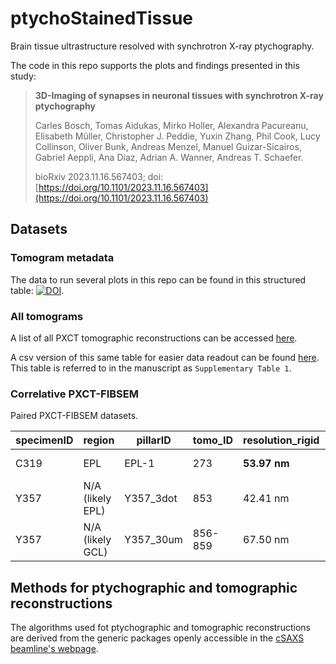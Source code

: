 # ptychoStainedTissue
Brain tissue ultrastructure resolved with synchrotron X-ray ptychography. 

The code in this repo supports the plots and findings presented in this study:

> **3D-Imaging of synapses in neuronal tissues with synchrotron X-ray ptychography**
> 
> Carles Bosch, Tomas Aidukas, Mirko Holler, Alexandra Pacureanu, Elisabeth Müller, Christopher J. Peddie, Yuxin Zhang, Phil Cook, Lucy Collinson, Oliver Bunk, Andreas Menzel, Manuel Guizar-Sicairos, Gabriel Aeppli, Ana Diaz, Adrian A. Wanner, Andreas T. Schaefer.
> 
> bioRxiv 2023.11.16.567403; doi: [https://doi.org/10.1101/2023.11.16.567403](https://doi.org/10.1101/2023.11.16.567403) 


## Datasets

### Tomogram metadata

The data to run several plots in this repo can be found in this structured table: [![DOI](https://zenodo.org/badge/DOI/10.5281/zenodo.12802475.svg)](https://doi.org/10.5281/zenodo.12802475).

### All tomograms

A list of all PXCT tomographic reconstructions can be accessed [here](https://github.com/cboschp/ptychoStainedTissue/blob/main/1-dataset/tomogram_list.md).

A csv version of this same table for easier data readout can be found [here](https://github.com/cboschp/ptychoStainedTissue/blob/main/1-dataset/tT_sorted_series_h_csv.csv). This table is referred to in the manuscript as `Supplementary Table 1`.

### Correlative PXCT-FIBSEM

Paired PXCT-FIBSEM datasets.

| specimenID | region | pillarID | tomo_ID | resolution_rigid | resolution_nonRigid | filter | wk_ptychoRigid | wk_ptychoNonRigid | vxSize_ptycho | wk_FIBSEM | vxSize_FIBSEM | wk_joined_wFIBSEM-cSAXS | vxSize_joined | wk_matchedPtycho_zRev | wk_wFIBSEM |
| -- | -- | -- | -- | -- | -- | -- | -- | -- | -- | -- | -- | -- | -- | -- | -- |
| C319 | EPL | EPL-1 | 273 | **53.97 nm** | 54.52 nm | hann | **[C319_EPL1_cSAXS_273_S1394toS2014_r](https://wklink.org/9243)** | [C319_EPL1_cSAXS_273_S01394-S02014_nr_hann](https://wklink.org/8943) |  (37.6 nm)^3 | [C319_EPL1_FIBSEM_mesh3](https://wklink.org/7875) | (8 nm)^3 | [C319_EPL1_joint_wFIBSEM-cSAXS](https://wklink.org/3318) | (9.4 nm)^3 | [C319_EPL1_cSAXS_tomo273_rev](https://wklink.org/1120) | [C319_EPL1_warpedFIBSEM](https://wklink.org/6432) |
| Y357 | N/A (likely EPL) | Y357_3dot | 853 | 42.41 nm | **38.21 nm** | ram-lak | [Y357_3dot_cSAXS_853_S14468-S15686_rigid_ramlak](https://wklink.org/4442) | **[Y357_3dot_cSAXS_853_S14468_to_S15686_nr_ramlak](https://wklink.org/3741)** |  (27.6 nm)^3 | [Y357_3dot_FIBSEM](https://wklink.org/5566) | (8 nm)^3 | [Y357_3dot_joined_wFIBSEM-cSAXS](https://wklink.org/3209) | (6.9 nm)^3 | [Y357_3dot_cSAXS_853_S14468-S15686_nr_ramlak_zRev](https://wklink.org/4296) | [Y357_3dot_wFIBSEM](https://wklink.org/1896) |
| Y357 | N/A (likely GCL) | Y357_30um | 856-859 | 67.50 nm | **49.48 nm** | ram-lak | [Y357_30mu_cSAXS_856_S17672-S19092_rigid_ramlak](https://wklink.org/6945) | **[Y357_30mu_cSAXS_856_S17672-S19092_nr_ramlak](https://wklink.org/2864)** |  (27.6 nm)^3 | [Y357_30um_FIBSEM](https://wklink.org/3529) | (8 nm)^3 | [Y357_30um_joined_wFIBSEM-cSAXS](https://wklink.org/7681) | (6.9 nm)^3 | [Y357_30mu_cSAXS_856_S17672-S19092_nr_ramlak_zRev](https://wklink.org/1947) | [Y357_30um_wFIBSEM](https://wklink.org/9612) |

## Methods for ptychographic and tomographic reconstructions

The algorithms used fot ptychographic and tomographic reconstructions are derived from the generic packages openly accessible in the [cSAXS beamline's webpage](https://www.psi.ch/en/sls/csaxs/software).
